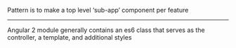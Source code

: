 

Pattern is to make a top level ‘sub-app’ component per feature

---

Angular 2 module generally contains an es6 class that serves as the controller, a template, and additional styles



